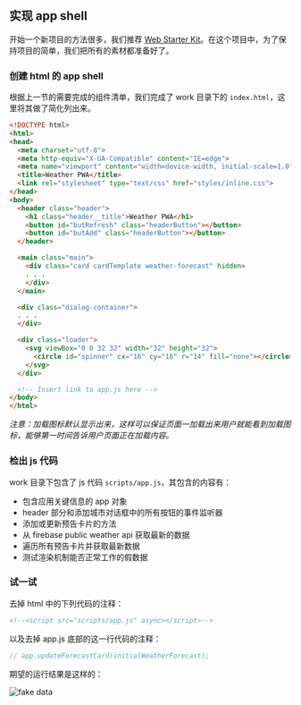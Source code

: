 ## 实现 app shell

开始一个新项目的方法很多，我们推荐 [Web Starter Kit](https://developers.google.com/web/tools/starter-kit/)。在这个项目中，为了保持项目的简单，我们把所有的素材都准备好了。

### 创建 html 的 app shell

根据上一节的需要完成的组件清单，我们完成了 work 目录下的 `index.html`，这里将其做了简化列出来。

```HTML
<!DOCTYPE html>
<html>
<head>
  <meta charset="utf-8">
  <meta http-equiv="X-UA-Compatible" content="IE=edge">
  <meta name="viewport" content="width=device-width, initial-scale=1.0">
  <title>Weather PWA</title>
  <link rel="stylesheet" type="text/css" href="styles/inline.css">
</head>
<body>
  <header class="header">
    <h1 class="header__title">Weather PWA</h1>
    <button id="butRefresh" class="headerButton"></button>
    <button id="butAdd" class="headerButton"></button>
  </header>

  <main class="main">
    <div class="card cardTemplate weather-forecast" hidden>
    . . .
    </div>
  </main>

  <div class="dialog-container">
  . . .
  </div>

  <div class="loader">
    <svg viewBox="0 0 32 32" width="32" height="32">
      <circle id="spinner" cx="16" cy="16" r="14" fill="none"></circle>
    </svg>
  </div>

  <!-- Insert link to app.js here -->
</body>
</html>
```

*注意：加载图标默认显示出来，这样可以保证页面一加载出来用户就能看到加载图标，能够第一时间告诉用户页面正在加载内容。*

### 检出 js 代码

work 目录下包含了 js 代码 `scripts/app.js`，其包含的内容有：

- 包含应用关键信息的 app 对象
- header 部分和添加城市对话框中的所有按钮的事件监听器
- 添加或更新预告卡片的方法
- 从 firebase public weather api 获取最新的数据
- 遍历所有预告卡片并获取最新数据
- 测试渲染机制能否正常工作的假数据

### 试一试

去掉 html 中的下列代码的注释：

```html
<!--<script src="scripts/app.js" async></script>-->
```

以及去掉 app.js 底部的这一行代码的注释：

```js
// app.updateForecastCard(initialWeatherForecast);
```

期望的运行结果是这样的：

![fake data](https://codelabs.developers.google.com/codelabs/your-first-pwapp/img/166c3b4982e4a0ad.png)
